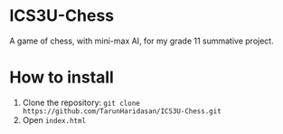 # ICS3U-Chess
A game of chess, with mini-max AI, for my grade 11 summative project.

# How to install
1. Clone the repository: `git clone https://github.com/TarunHaridasan/ICS3U-Chess.git`
2. Open `index.html`